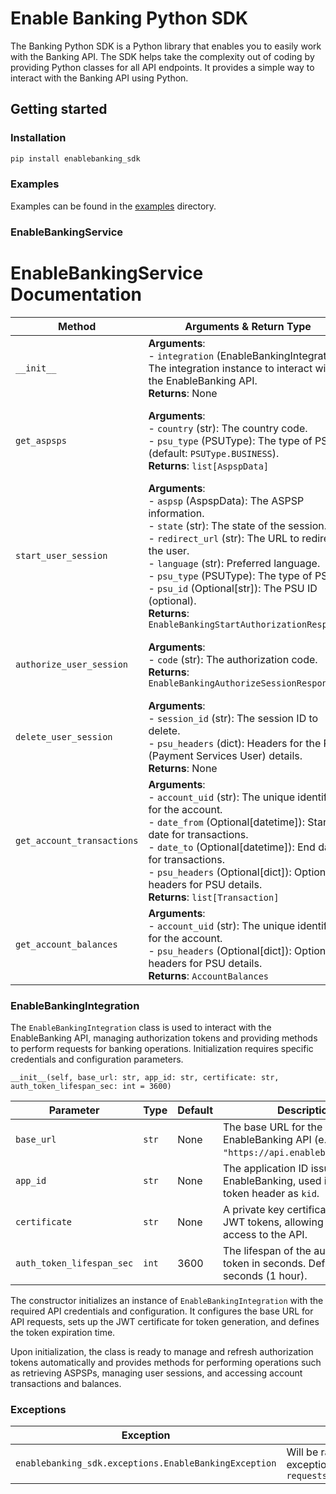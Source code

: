 # Enable Banking Python SDK

The Banking Python SDK is a Python library that enables you to easily work with the Banking API. The SDK helps take the complexity out of coding by providing Python classes for all API endpoints. It provides a simple way to interact with the Banking API using Python.

## Getting started

### Installation

```sh
pip install enablebanking_sdk
```

### Examples

Examples can be found in the [examples](./src/enablebanking_sdk/samples/) directory.

### EnableBankingService

# EnableBankingService Documentation

| Method                     | Arguments & Return Type                                                                                                                                                                                                                                                                                                                                                       | Description                                                                                                                                                  |
| -------------------------- | ----------------------------------------------------------------------------------------------------------------------------------------------------------------------------------------------------------------------------------------------------------------------------------------------------------------------------------------------------------------------------- | ------------------------------------------------------------------------------------------------------------------------------------------------------------ |
| `__init__`                 | **Arguments**:<br>- `integration` (EnableBankingIntegration): The integration instance to interact with the EnableBanking API.<br>**Returns**: None                                                                                                                                                                                                                           | Initializes the `EnableBankingService` with the provided integration instance.                                                                               |
| `get_aspsps`               | **Arguments**:<br>- `country` (str): The country code.<br>- `psu_type` (PSUType): The type of PSU (default: `PSUType.BUSINESS`).<br>**Returns**: `list[AspspData]`                                                                                                                                                                                                            | Fetches a list of ASPSPs (Account Service Payment Service Providers) for a given country and PSU type.                                                       |
| `start_user_session`       | **Arguments**:<br>- `aspsp` (AspspData): The ASPSP information.<br>- `state` (str): The state of the session.<br>- `redirect_url` (str): The URL to redirect the user.<br>- `language` (str): Preferred language.<br>- `psu_type` (PSUType): The type of PSU.<br>- `psu_id` (Optional[str]): The PSU ID (optional).<br>**Returns**: `EnableBankingStartAuthorizationResponse` | Starts a new user session with the given parameters and returns the authorization response.                                                                  |
| `authorize_user_session`   | **Arguments**:<br>- `code` (str): The authorization code.<br>**Returns**: `EnableBankingAuthorizeSessionResponse`                                                                                                                                                                                                                                                             | Authorizes a user session using the provided code, returning the session response.                                                                           |
| `delete_user_session`      | **Arguments**:<br>- `session_id` (str): The session ID to delete.<br>- `psu_headers` (dict): Headers for the PSU (Payment Services User) details.<br>**Returns**: None                                                                                                                                                                                                        | Deletes the specified user session by ID, with optional headers for PSU details.                                                                             |
| `get_account_transactions` | **Arguments**:<br>- `account_uid` (str): The unique identifier for the account.<br>- `date_from` (Optional[datetime]): Start date for transactions.<br>- `date_to` (Optional[datetime]): End date for transactions.<br>- `psu_headers` (Optional[dict]): Optional headers for PSU details.<br>**Returns**: `list[Transaction]`                                                | Retrieves a list of transactions for the specified account, optionally within a date range. Handles pagination if a continuation key is provided by the API. |
| `get_account_balances`     | **Arguments**:<br>- `account_uid` (str): The unique identifier for the account.<br>- `psu_headers` (Optional[dict]): Optional headers for PSU details.<br>**Returns**: `AccountBalances`                                                                                                                                                                                      | Retrieves the balances of the specified account, optionally with headers for PSU details.                                                                    |

### EnableBankingIntegration

The `EnableBankingIntegration` class is used to interact with the EnableBanking API, managing authorization tokens and providing methods to perform requests for banking operations. Initialization requires specific credentials and configuration parameters.

`__init__(self, base_url: str, app_id: str, certificate: str, auth_token_lifespan_sec: int = 3600)`

| Parameter                 | Type  | Default | Description                                                                           |
| ------------------------- | ----- | ------- | ------------------------------------------------------------------------------------- |
| `base_url`                | `str` | None    | The base URL for the EnableBanking API (e.g., `"https://api.enablebanking.com"`).     |
| `app_id`                  | `str` | None    | The application ID issued by EnableBanking, used in the JWT token header as `kid`.    |
| `certificate`             | `str` | None    | A private key certificate for signing JWT tokens, allowing secure access to the API.  |
| `auth_token_lifespan_sec` | `int` | 3600    | The lifespan of the authorization token in seconds. Default is 3600 seconds (1 hour). |

The constructor initializes an instance of `EnableBankingIntegration` with the required API credentials and configuration. It configures the base URL for API requests, sets up the JWT certificate for token generation, and defines the token expiration time.

Upon initialization, the class is ready to manage and refresh authorization tokens automatically and provides methods for performing operations such as retrieving ASPSPs, managing user sessions, and accessing account transactions and balances.

### Exceptions

| Exception                                             | Description                                                                     |
| ----------------------------------------------------- | ------------------------------------------------------------------------------- |
| `enablebanking_sdk.exceptions.EnableBankingException` | Will be raised for all API exceptions. Based on `requests.exceptions.HTTPError` |
